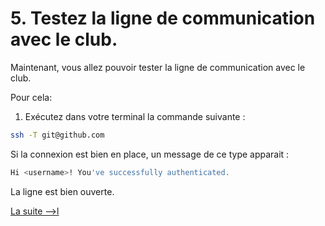 # 5. Testez la ligne de communication avec le club. 

Maintenant, vous allez pouvoir tester la ligne de communication avec le club. 

Pour cela: 

1. Exécutez dans votre terminal la commande suivante : 

```bash
ssh -T git@github.com
```

Si la connexion est bien en place, un message de ce type apparait : 

```bash
Hi <username>! You've successfully authenticated. 
```

La ligne est bien ouverte. 


[La suite -->l](6_rendez_vous_au_club.md)
